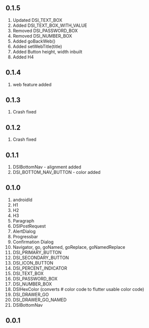 ## 0.1.5
1. Updated DSI_TEXT_BOX
2. Added DSI_TEXT_BOX_WITH_VALUE
3. Removed DSI_PASSWORD_BOX
4. Removed DSI_NUMBER_BOX
5. Added goBackWeb()
6. Added setWebTitle(title)
7. Added Button height, width inbuilt
8. Added H4

## 0.1.4
1. web feature added

## 0.1.3
1. Crash fixed

## 0.1.2
1. Crash fixed

## 0.1.1
1. DSIBottomNav - alignment added
2. DSI_BOTTOM_NAV_BUTTON - color added

## 0.1.0
1. androidId
2. H1
3. H2
4. H3
5. Paragraph
6. DSIPostRequest
7. AlertDialog
8. Progressbar
9. Confirmation Dialog
10. Navigator, go, goNamed, goReplace, goNamedReplace
11. DSI_PRIMARY_BUTTON
12. DSI_SECONDARY_BUTTON
13. DSI_ICON_BUTTON
14. DSI_PERCENT_INDICATOR
15. DSI_TEXT_BOX
16. DSI_PASSWORD_BOX
17. DSI_NUMBER_BOX
18. DSIHexColor (converts # color code to flutter usable color code)
19. DSI_DRAWER_GO
20. DSI_DRAWER_GO_NAMED
21. DSIBottomNav 

## 0.0.1
